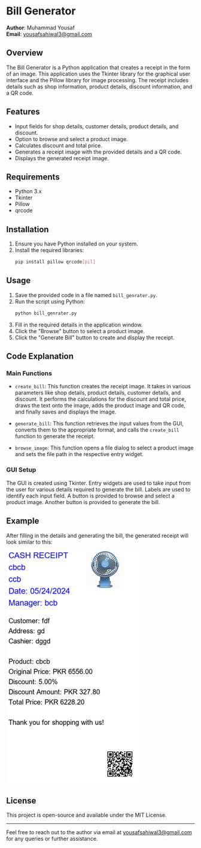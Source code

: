 
# Bill Generator

**Author**: Muhammad Yousaf  
**Email**: yousafsahiwal3@gmail.com

## Overview

The Bill Generator is a Python application that creates a receipt in the form of an image. This application uses the Tkinter library for the graphical user interface and the Pillow library for image processing. The receipt includes details such as shop information, product details, discount information, and a QR code.

## Features

- Input fields for shop details, customer details, product details, and discount.
- Option to browse and select a product image.
- Calculates discount and total price.
- Generates a receipt image with the provided details and a QR code.
- Displays the generated receipt image.

## Requirements

- Python 3.x
- Tkinter
- Pillow
- qrcode

## Installation

1. Ensure you have Python installed on your system.
2. Install the required libraries:
    ```sh
    pip install pillow qrcode[pil]
    ```

## Usage

1. Save the provided code in a file named `bill_genrater.py`.
2. Run the script using Python:
    ```sh
    python bill_genrater.py
    ```
3. Fill in the required details in the application window.
4. Click the "Browse" button to select a product image.
5. Click the "Generate Bill" button to create and display the receipt.

## Code Explanation

### Main Functions

- `create_bill`: This function creates the receipt image. It takes in various parameters like shop details, product details, customer details, and discount. It performs the calculations for the discount and total price, draws the text onto the image, adds the product image and QR code, and finally saves and displays the image.

- `generate_bill`: This function retrieves the input values from the GUI, converts them to the appropriate format, and calls the `create_bill` function to generate the receipt.

- `browse_image`: This function opens a file dialog to select a product image and sets the file path in the respective entry widget.

### GUI Setup

The GUI is created using Tkinter. Entry widgets are used to take input from the user for various details required to generate the bill. Labels are used to identify each input field. A button is provided to browse and select a product image. Another button is provided to generate the bill.

## Example

After filling in the details and generating the bill, the generated receipt will look similar to this:

![Example Receipt](GENRATED_BILL.png)

## License

This project is open-source and available under the MIT License.

---

Feel free to reach out to the author via email at yousafsahiwal3@gmail.com for any queries or further assistance.
